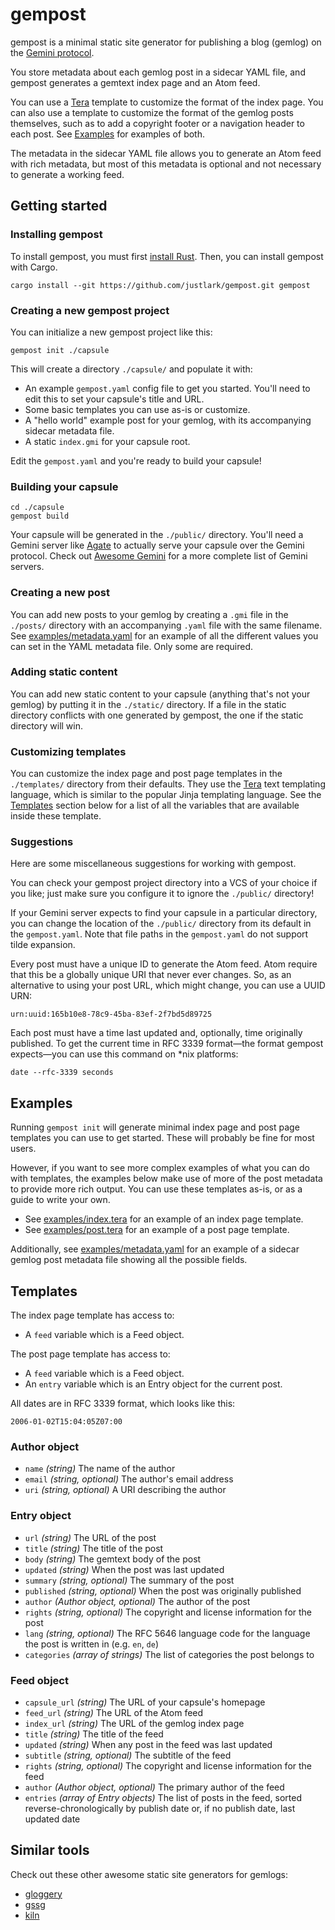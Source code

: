 # gempost

gempost is a minimal static site generator for publishing a blog (gemlog) on
the [Gemini protocol](https://geminiprotocol.net/).

You store metadata about each gemlog post in a sidecar YAML file, and gempost
generates a gemtext index page and an Atom feed.

You can use a [Tera](https://keats.github.io/tera/) template to customize the
format of the index page. You can also use a template to customize the format
of the gemlog posts themselves, such as to add a copyright footer or a
navigation header to each post. See [Examples](#Examples) for examples of both.

The metadata in the sidecar YAML file allows you to generate an Atom feed with
rich metadata, but most of this metadata is optional and not necessary to
generate a working feed.

## Getting started

### Installing gempost

To install gempost, you must first [install
Rust](https://www.rust-lang.org/tools/install). Then, you can install gempost
with Cargo.

```shell
cargo install --git https://github.com/justlark/gempost.git gempost
```

### Creating a new gempost project

You can initialize a new gempost project like this:

```shell
gempost init ./capsule
```

This will create a directory `./capsule/` and populate it with:

- An example `gempost.yaml` config file to get you started. You'll need to edit
  this to set your capsule's title and URL.
- Some basic templates you can use as-is or customize.
- A "hello world" example post for your gemlog, with its accompanying sidecar
  metadata file.
- A static `index.gmi` for your capsule root.

Edit the `gempost.yaml` and you're ready to build your capsule!

### Building your capsule

```shell
cd ./capsule
gempost build
```

Your capsule will be generated in the `./public/` directory. You'll need a
Gemini server like [Agate](https://github.com/mbrubeck/agate) to actually serve
your capsule over the Gemini protocol. Check out [Awesome
Gemini](https://github.com/kr1sp1n/awesome-gemini#servers) for a more complete
list of Gemini servers.

### Creating a new post

You can add new posts to your gemlog by creating a `.gmi` file in the
`./posts/` directory with an accompanying `.yaml` file with the same filename.
See [examples/metadata.yaml](./examples/metadata.yaml) for an example of all
the different values you can set in the YAML metadata file. Only some are
required.

### Adding static content

You can add new static content to your capsule (anything that's not your
gemlog) by putting it in the `./static/` directory. If a file in the static
directory conflicts with one generated by gempost, the one if the static
directory will win.

### Customizing templates

You can customize the index page and post page templates in the `./templates/`
directory from their defaults. They use the
[Tera](https://keats.github.io/tera/) text templating language, which is
similar to the popular Jinja templating language. See the
[Templates](#templates) section below for a list of all the variables that are
available inside these template.

### Suggestions

Here are some miscellaneous suggestions for working with gempost.

You can check your gempost project directory into a VCS of your choice if you
like; just make sure you configure it to ignore the `./public/` directory!

If your Gemini server expects to find your capsule in a particular directory,
you can change the location of the `./public/` directory from its default in
the `gempost.yaml`. Note that file paths in the `gempost.yaml` do not support
tilde expansion.

Every post must have a unique ID to generate the Atom feed. Atom require that
this be a globally unique URI that never ever changes. So, as an alternative to
using your post URL, which might change, you can use a UUID URN:

```
urn:uuid:165b10e8-78c9-45ba-83ef-2f7bd5d89725
```

Each post must have a time last updated and, optionally, time originally
published. To get the current time in RFC 3339 format—the format gempost
expects—you can use this command on \*nix platforms:

```shell
date --rfc-3339 seconds
```

## Examples

Running `gempost init` will generate minimal index page and post page templates
you can use to get started. These will probably be fine for most users.

However, if you want to see more complex examples of what you can do with
templates, the examples below make use of more of the post metadata to provide
more rich output. You can use these templates as-is, or as a guide to write
your own.

- See [examples/index.tera](./examples/index.tera) for an example of an index
  page template.
- See [examples/post.tera](./examples/post.tera) for an example of a post page
  template.

Additionally, see [examples/metadata.yaml](./examples/metadata.yaml) for an
example of a sidecar gemlog post metadata file showing all the possible fields.

## Templates

The index page template has access to:
- A `feed` variable which is a Feed object.

The post page template has access to:
- A `feed` variable which is a Feed object.
- An `entry` variable which is an Entry object for the current post.

All dates are in RFC 3339 format, which looks like this:

```
2006-01-02T15:04:05Z07:00
```

### Author object

- `name` *(string)* The name of the author
- `email` *(string, optional)* The author's email address
- `uri` *(string, optional)* A URI describing the author

### Entry object

- `url` *(string)* The URL of the post
- `title` *(string)* The title of the post
- `body` *(string)* The gemtext body of the post
- `updated` *(string)* When the post was last updated
- `summary` *(string, optional)* The summary of the post
- `published` *(string, optional)* When the post was originally published
- `author` *(Author object, optional)* The author of the post
- `rights` *(string, optional)* The copyright and license information for the post
- `lang` *(string, optional)* The RFC 5646 language code for the language the
  post is written in (e.g. `en`, `de`)
- `categories` *(array of strings)* The list of categories the post belongs to

### Feed object

- `capsule_url` *(string)* The URL of your capsule's homepage
- `feed_url` *(string)* The URL of the Atom feed
- `index_url` *(string)* The URL of the gemlog index page
- `title` *(string)* The title of the feed
- `updated` *(string)* When any post in the feed was last updated
- `subtitle` *(string, optional)* The subtitle of the feed
- `rights` *(string, optional)* The copyright and license information for the feed
- `author` *(Author object, optional)* The primary author of the feed
- `entries` *(array of Entry objects)* The list of posts in the feed, sorted
  reverse-chronologically by publish date or, if no publish date, last updated
  date

## Similar tools

Check out these other awesome static site generators for gemlogs:

- [gloggery](https://github.com/kconner/gloggery)
- [gssg](https://git.sr.ht/~gsthnz/gssg)
- [kiln](https://git.sr.ht/~adnano/kiln)

